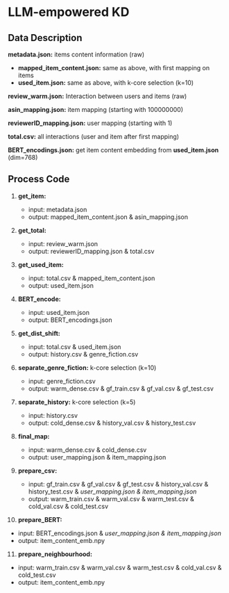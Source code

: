 # LLM-empowered KD
## Data Description
**metadata.json:** items content information (raw)
- **mapped_item_content.json:** same as above, with first mapping on items
- **used_item.json:** same as above, with k-core selection (k=10)

**review_warm.json:** Interaction between users and items (raw)

**asin_mapping.json:** item mapping (starting with 100000000)

**reviewerID_mapping.json:** user mapping (starting with 1)

**total.csv:** all interactions (user and item after first mapping)

**BERT_encodings.json:** get item content embedding from **used_item.json** (dim=768)

## Process Code
1. **get_item:**
   - input: metadata.json
   - output: mapped_item_content.json & asin_mapping.json
     
2. **get_total:**
   - input: review_warm.json
   - output: reviewerID_mapping.json & total.csv

3. **get_used_item:**
   - input: total.csv & mapped_item_content.json
   - output: used_item.json
  
4. **BERT_encode:**
   - input: used_item.json
   - output: BERT_encodings.json
  
5. **get_dist_shift:**
   - input: total.csv & used_item.json
   - output: history.csv & genre_fiction.csv
  
6. **separate_genre_fiction:** k-core selection (k=10)
   - input: genre_fiction.csv
   - output: warm_dense.csv & gf_train.csv & gf_val.csv & gf_test.csv
  
7. **separate_history:** k-core selection (k=5)
   - input: history.csv
   - output: cold_dense.csv & history_val.csv & history_test.csv

8. **final_map:**
   - input: warm_dense.csv & cold_dense.csv
   - output: user_mapping.json & item_mapping.json
   
9. **prepare_csv:**
   - input: gf_train.csv & gf_val.csv & gf_test.csv & history_val.csv & history_test.csv & *user_mapping.json & item_mapping.json*
   - output: warm_train.csv & warm_val.csv & warm_test.csv & cold_val.csv & cold_test.csv
     
10. **prepare_BERT:**
   - input: BERT_encodings.json & *user_mapping.json & item_mapping.json*
   - output: item_content_emb.npy
     
11. **prepare_neighbourhood:**
   - input: warm_train.csv & warm_val.csv & warm_test.csv & cold_val.csv & cold_test.csv
   - output: item_content_emb.npy
     
  













